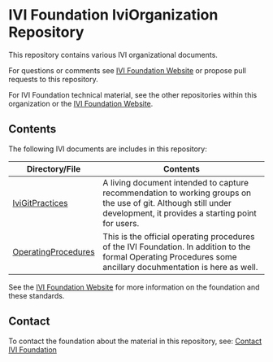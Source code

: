 # IVI Foundation IviOrganization Repository

This repository contains various IVI organizational documents. 

For questions or comments see [IVI Foundation Website](https://ivifoundation.org) or propose pull requests to this repository.

For IVI Foundation technical material, see the other repositories within this organization or the [IVI Foundation Website](https://ivifoundation.org).

## Contents

The following IVI documents are includes in this repository:

| Directory/File | Contents |
| ---------  | ---- |
| [IviGitPractices](https://github.com/IviFoundation/IviOrganization/blob/main/IviGitPractices.md)| A living document intended to capture recommendation to working groups on the use of git.  Although still under development, it provides a starting point for users. |
| [OperatingProcedures](https://github.com/IviFoundation/IviOrganization/blob/main/OperatingProcedures/IVI-1.2_OperatingProcedures_v1.10-2025-06-25.md)| This is the official operating procedures of the IVI Foundation.  In addition to the formal Operating Procedures some ancillary docuhmentation is here as well. |

See the [IVI Foundation Website](https://www.ivifoundation.org) for more information on the foundation and these standards.

## Contact

To contact the foundation about the material in this repository, see: [Contact IVI Foundation](https://www.ivifoundation.org/About-the-Foundation/Contact-Us.html)
